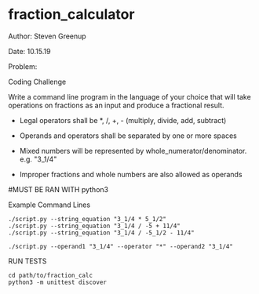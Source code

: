 # fraction_calculator


Author: Steven Greenup

Date: 10.15.19

Problem: 

Coding Challenge


Write a command line program in the language of your choice that will take operations on fractions as an input and produce a fractional result.


* Legal operators shall be *, /, +, - (multiply, divide, add, subtract)

* Operands and operators shall be separated by one or more spaces

* Mixed numbers will be represented by whole_numerator/denominator. e.g. "3_1/4"

* Improper fractions and whole numbers are also allowed as operands


#MUST BE RAN WITH python3

Example Command Lines

    ./script.py --string_equation "3_1/4 * 5_1/2"
    ./script.py --string_equation "3_1/4 / -5 + 11/4"
    ./script.py --string_equation "3_1/4 / -5_1/2 - 11/4"
        
    ./script.py --operand1 "3_1/4" --operator "*" --operand2 "3_1/4"
    
    
RUN TESTS
    
    cd path/to/fraction_calc
    python3 -m unittest discover